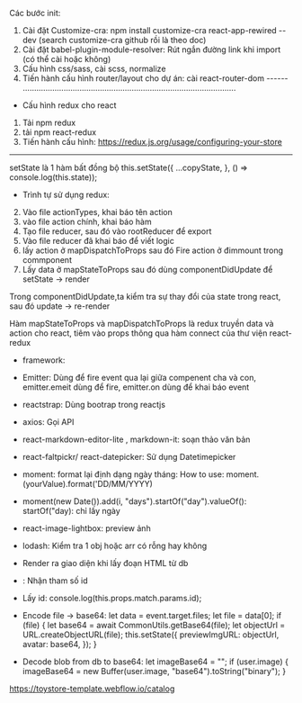 Các bước init:

1. Cài đặt Customize-cra: npm install customize-cra react-app-rewired --dev (search customize-cra github rồi là theo doc)
2. Cài đặt babel-plugin-module-resolver: Rút ngắn đường link khi import (có thể cài hoặc không)
3. Cấu hình css/sass, cài scss, normalize
4. Tiến hành cấu hình router/layout cho dự án: cài react-router-dom
   ------ ..............................................................................................

- Cấu hình redux cho react

1. Tải npm redux
2. tải npm react-redux
3. Tiến hành cấu hình: https://redux.js.org/usage/configuring-your-store

---

setState là 1 hàm bất đồng bộ
this.setState({
...copyState,
}, () => console.log(this.state));

- Trình tự sử dụng redux:

2. Vào file actionTypes, khai báo tên action
3. vào file action chính, khai báo hàm
4. Tạo file reducer, sau đó vào rootReducer để export
5. Vào file reducer đã khai báo để viết logic
6. lấy action ở mapDispatchToProps sau đó Fire action ở đimmount trong commponent
7. Lấy data ở mapStateToProps sau đó dùng componentDidUpdate để setState -> render

Trong componentDidUpdate,ta kiểm tra sự thay đổi của state trong react, sau đó update -> re-render

Hàm mapStateToProps và mapDispatchToProps là redux truyền data và action cho react, tiêm vào props thông qua hàm connect của thư viện react-redux

- framework:

* Emitter: Dùng để fire event qua lại giữa compenent cha và con, emitter.emeit dùng để fire, emitter.on dùng để khai báo event
* reactstrap: Dùng bootrap trong reactjs
* axios: Gọi API
* react-markdown-editor-lite , markdown-it: soạn thảo văn bản
* react-faltpickr/ react-datepicker: Sử dụng Datetimepicker
* moment: format lại định dạng ngày tháng: How to use: moment.(yourValue).format('DD/MM/YYYY)
* moment(new Date()).add(i, "days").startOf("day").valueOf(): startOf("day): chỉ lấy ngày
* react-image-lightbox: preview ảnh
* lodash: Kiểm tra 1 obj hoặc arr có rỗng hay không
* <div dangerouslySetInnerHTML={{__html: ...}}></div> Render ra giao diện khi lấy đoạn HTML từ db

* <Route path="/users/:id" component={DetailDoctor} />: Nhận tham số id
* Lấy id: console.log(this.props.match.params.id);

* Encode file -> base64:
  let data = event.target.files;
  let file = data[0];
  if (file) {
  let base64 = await CommonUtils.getBase64(file);
  let objectUrl = URL.createObjectURL(file);
  this.setState({
  previewImgURL: objectUrl,
  avatar: base64,
  });
  }

* Decode blob from db to base64:
  let imageBase64 = "";
  if (user.image) {
  imageBase64 = new Buffer(user.image, "base64").toString("binary");
  }

https://toystore-template.webflow.io/catalog
